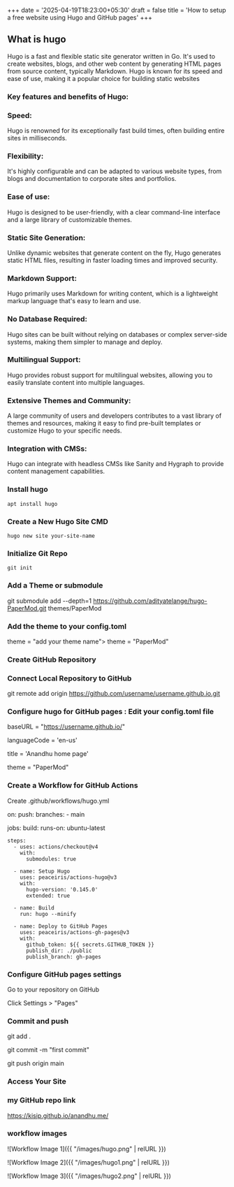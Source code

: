 +++
date = '2025-04-19T18:23:00+05:30'
draft = false
title = 'How to setup a free website using Hugo and GitHub pages'
+++
## What is hugo 
Hugo is a fast and flexible static site generator written in Go. It's used to create websites, blogs, and other web content by generating HTML pages from source content, typically Markdown. Hugo is known for its speed and ease of use, making it a popular choice for building static websites
### Key features and benefits of Hugo:
### Speed:
Hugo is renowned for its exceptionally fast build times, often building entire sites in milliseconds. 

### Flexibility:
It's highly configurable and can be adapted to various website types, from blogs and documentation to corporate sites and portfolios.

### Ease of use:
Hugo is designed to be user-friendly, with a clear command-line interface and a large library of customizable themes. 
### Static Site Generation:
Unlike dynamic websites that generate content on the fly, Hugo generates static HTML files, resulting in faster loading times and improved security. 
### Markdown Support:
Hugo primarily uses Markdown for writing content, which is a lightweight markup language that's easy to learn and use. 
### No Database Required:
Hugo sites can be built without relying on databases or complex server-side systems, making them simpler to manage and deploy. 
### Multilingual Support:
Hugo provides robust support for multilingual websites, allowing you to easily translate content into multiple languages. 
### Extensive Themes and Community:
A large community of users and developers contributes to a vast library of themes and resources, making it easy to find pre-built templates or customize Hugo to your specific needs. 
### Integration with CMSs:
Hugo can integrate with headless CMSs like Sanity and Hygraph to provide content management capabilities. 
### Install hugo 
```apt install hugo```
###  Create a New Hugo Site CMD
```hugo new site your-site-name```
### Initialize Git Repo
```git init```
### Add a Theme or submodule
git submodule add --depth=1 https://github.com/adityatelange/hugo-PaperMod.git themes/PaperMod
### Add the theme to your config.toml
theme = "add your theme name">
theme  = "PaperMod"
### Create GitHub Repository
### Connect Local Repository to GitHub
git remote add origin https://github.com/username/username.github.io.git
### Configure hugo for GitHub pages : Edit your config.toml file
baseURL = "https://username.github.io/"

languageCode = 'en-us'

title = 'Anandhu home page'

theme = "PaperMod"

### Create a  Workflow for GitHub Actions

Create .github/workflows/hugo.yml

on:
  push:
    branches:
      - main

jobs:
  build:
    runs-on: ubuntu-latest

    steps:
      - uses: actions/checkout@v4
        with:
          submodules: true

      - name: Setup Hugo
        uses: peaceiris/actions-hugo@v3
        with:
          hugo-version: '0.145.0'
          extended: true

      - name: Build
        run: hugo --minify

      - name: Deploy to GitHub Pages
        uses: peaceiris/actions-gh-pages@v3
        with:
          github_token: ${{ secrets.GITHUB_TOKEN }}
          publish_dir: ./public
          publish_branch: gh-pages
### Configure GitHub pages settings
Go to your repository on GitHub

Click Settings > "Pages"
### Commit and push
git add .

git commit -m "first commit"

git push  origin main

### Access Your Site

### my GitHub repo link
https://kisip.github.io/anandhu.me/

### workflow images

![Workflow Image 1]({{ "/images/hugo.png" | relURL }})

![Workflow Image 2]({{ "/images/hugo1.png" | relURL }})

![Workflow Image 3]({{ "/images/hugo2.png" | relURL }})
